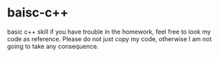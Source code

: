 # baisc-c++
basic c++  skill 
if you have trouble in the homework, feel free to look my code as reference.
Please do not just copy my code, otherwise I am not going to take any consequence.
